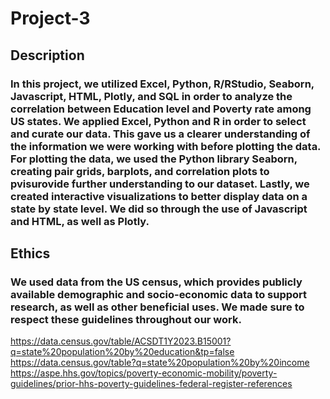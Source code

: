 # Project-3

## Description

### In this project, we utilized Excel, Python, R/RStudio, Seaborn, Javascript, HTML, Plotly, and SQL in order to analyze the correlation between Education level and Poverty rate among US states. We applied Excel, Python and R in order to select and curate our data. This gave us a clearer understanding of the information we were working with before plotting the data. For plotting the data, we used the Python library Seaborn, creating pair grids, barplots, and correlation plots to pvisurovide further understanding to our dataset. Lastly, we created interactive visualizations to better display data on a state by state level. We did so through the use of Javascript and HTML, as well as Plotly. 

## Ethics

### We used data from the US census, which provides publicly available demographic and socio-economic data to support research, as well as other beneficial uses. We made sure to respect these guidelines throughout our work.






https://data.census.gov/table/ACSDT1Y2023.B15001?q=state%20population%20by%20education&tp=false
https://data.census.gov/table?q=state%20population%20by%20income
https://aspe.hhs.gov/topics/poverty-economic-mobility/poverty-guidelines/prior-hhs-poverty-guidelines-federal-register-references
